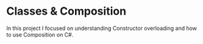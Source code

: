 # Classes & Composition

In this project I focused on understanding Constructor overloading and how to use Composition on C#. <br>
